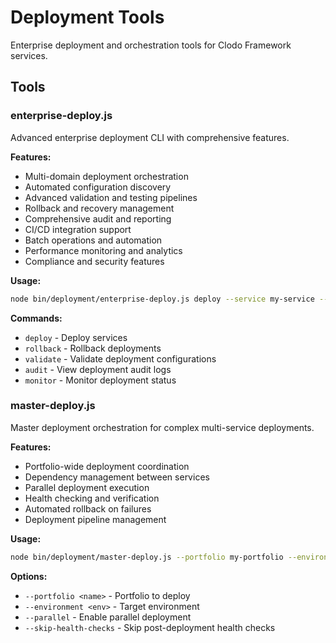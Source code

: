 # Deployment Tools

Enterprise deployment and orchestration tools for Clodo Framework services.

## Tools

### enterprise-deploy.js
Advanced enterprise deployment CLI with comprehensive features.

**Features:**
- Multi-domain deployment orchestration
- Automated configuration discovery
- Advanced validation and testing pipelines
- Rollback and recovery management
- Comprehensive audit and reporting
- CI/CD integration support
- Batch operations and automation
- Performance monitoring and analytics
- Compliance and security features

**Usage:**
```bash
node bin/deployment/enterprise-deploy.js deploy --service my-service --environment production
```

**Commands:**
- `deploy` - Deploy services
- `rollback` - Rollback deployments
- `validate` - Validate deployment configurations
- `audit` - View deployment audit logs
- `monitor` - Monitor deployment status

### master-deploy.js
Master deployment orchestration for complex multi-service deployments.

**Features:**
- Portfolio-wide deployment coordination
- Dependency management between services
- Parallel deployment execution
- Health checking and verification
- Automated rollback on failures
- Deployment pipeline management

**Usage:**
```bash
node bin/deployment/master-deploy.js --portfolio my-portfolio --environment production
```

**Options:**
- `--portfolio <name>` - Portfolio to deploy
- `--environment <env>` - Target environment
- `--parallel` - Enable parallel deployment
- `--skip-health-checks` - Skip post-deployment health checks